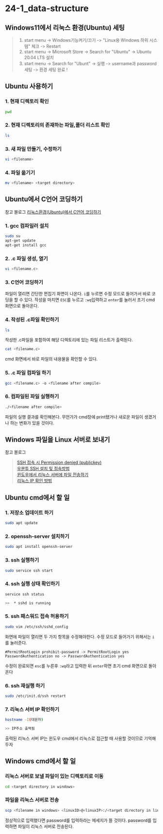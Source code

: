 # 24-1_data-structure

## Windows11에서 리눅스 환경(Ubuntu) 세팅

> 1. start menu -> Windows기능켜기/끄기 -> "Linux용 Windows 하위 시스템" 체크 -> Restart
> 2. start menu -> Microsoft Store -> Search for "Ubuntu" -> Ubuntu 20.04 LTS 설치
> 3. start menu -> Search for "Ubunt" -> 실행 -> username과 password 세팅 -> 환경 세팅 완료 !

## Ubuntu 사용하기

### 1. 현재 디렉토리 확인
```bash
pwd
```

### 2. 현재 디렉토리의 존재하는 파일,폴더 리스트 확인
```bash
ls
```

### 3. 새 파일 만들기, 수정하기
```bash
vi <filename>
```

### 4. 파일 옮기기
```bash
mv <filename> <target directory>
```
## Ubuntu에서 C언어 코딩하기
참고 블로그 [리눅스환경(Ubuntu)에서 C언어 코딩하기](https://ludeno-studying.tistory.com/38)
### 1. gcc 컴파일러 설치
```bash
sudo su
apt-get update
apt-get install gcc
```
### 2. .c 파일 생성, 열기
```bash
vi <filename.c>
```
### 3. C언어 코딩하기
파일이 열리면 간단한 편집기 화면이 나온다. `i`를 누르면 수정 모드로 들어가서 바로 코딩을 할 수 있다.
작성을 마치면 `ESC`를 누르고 `:wq`입력하고 `enter`를 눌러서 초기 cmd 화면으로 돌아온다.

### 4. 작성된 .c파일 확인하기
```bash
ls
```
작성한 .c파일을 포함하여 해당 디렉토리에 있는 파일 리스트가 출력된다.

```bash
cat <filename.c>
```
cmd 화면에서 바로 파일의 내용물을 확인할 수 있다.

### 5. .c 파일 컴파일 하기
```bash
gcc <filename.c> -o <filename after compile>
```

### 6. 컴파일된 파일 실행하기
```bash
./<filename after compile>
```
파일의 실행 결과를 확인해본다. 무언가가 cmd창에 print됐거나 새로운 파일이 생겼거나 하는 변화가 있을 것이다.

## Windows 파일을 Linux 서버로 보내기
참고 블로그

>[SSH 접속 시 Permission denied (publickey)](https://typingdog.tistory.com/102)<br>
>[우분투 SSH 설치 및 접속방법](https://velog.io/@thdrldud369/%EC%9A%B0%EB%B6%84%ED%88%AC-SSH-%EC%84%A4%EC%B9%98)<br>
>[윈도우에서 리눅스 서버에 파일 전송하기](https://baekh-93.tistory.com/50)<br>
>[리눅스 IP 확인 방법](https://bono915.tistory.com/entry/Linux-%EB%A6%AC%EB%88%85%EC%8A%A4-IP-%ED%99%95%EC%9D%B8-%EB%B0%A9%EB%B2%95)

## Ubuntu cmd에서 할 일
### 1. 저장소 업데이트 하기
```bash
sudo apt update
```
### 2. openssh-server 설치하기
```bash
sudo apt install openssh-server
```
### 3. ssh 실행하기
```bash
sudo service ssh start
```
### 4. ssh 실행 상태 확인하기
```bash
service ssh status

>>  * sshd is running
```
### 5. ssh 패스워드 접속 허용하기

```bash
sudo vim /etc/ssh/sshd_config
```
화면에 파일이 열리면 두 가지 항목을 수정해야한다. 수정 모드로 들어가기 위해서는 `i`를 눌러준다.
```
#PermitRootLogin prohibit-password -> PermitRootLogin yes
PasswordAuthentication no -> PasswordAuthentication yes
```
수정이 완료되면 `esc`를 누른후 `:wq`라고 입력한 뒤 `enter`하면 초기 cmd 화면으로 돌아온다
### 6. ssh 재실행 하기
```bash
sudo /etc/init.d/ssh restart
```
### 7. 리눅스 서버 IP 확인하기
```bash
hostname -I(대문자)

>> IP주소 출력됨
```
출력된 리눅스 서버 IP는 윈도우 cmd에서 리눅스로 접근할 때 사용할 것이므로 기억해두자

## Windows cmd에서 할 일
### 리눅스 서버로 보낼 파일이 있는 디렉토리로 이동
```bash
cd <target directory in windows>
```
### 파일을 리눅스 서버로 전송
```bash
scp <filename in windows> <linuxID>@<linuxIP>:/<target directory in linux>
```
정상적으로 입력했다면 password를 입력하라는 메세지가 뜰 것이다. password를 입력하면 파일이 리눅스 서버로 전송된다.
